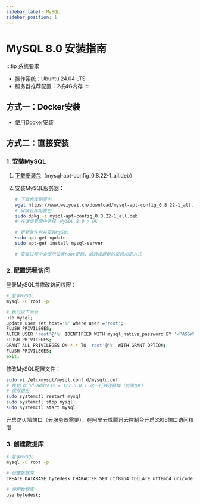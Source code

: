 ```yaml
---
sidebar_label: MySQL
sidebar_position: 1
---
```


# MySQL 8.0 安装指南

:::tip 系统要求

- 操作系统：Ubuntu 24.04 LTS
- 服务器推荐配置：2核4G内存
:::

## 方式一：Docker安装

- [使用Docker安装](../jar.md#12-安装项目依赖)

## 方式二：直接安装

### 1. 安装MySQL

1. [下载安装包](https://www.weiyuai.cn/download/mysql-apt-config_0.8.22-1_all.deb)（mysql-apt-config_0.8.22-1_all.deb）

2. 安装MySQL服务器：

   ```bash
   # 下载仓库配置包
   wget https://www.weiyuai.cn/download/mysql-apt-config_0.8.22-1_all.deb
   # 安装仓库配置包
   sudo dpkg -i mysql-apt-config_0.8.22-1_all.deb
   # 在弹出界面中选择：MySQL 8.0 > OK
   
   # 更新软件包并安装MySQL
   sudo apt-get update
   sudo apt-get install mysql-server
   
   # 安装过程中会提示设置root密码，请选择最新的密码加密方式
   ```

### 2. 配置远程访问

登录MySQL并修改访问权限：

```bash
# 登录MySQL
mysql -u root -p

# 执行以下命令
use mysql;
update user set host='%' where user ='root';
FLUSH PRIVILEGES;
ALTER USER 'root'@'%' IDENTIFIED WITH mysql_native_password BY '<PASSWORD>';
FLUSH PRIVILEGES;
GRANT ALL PRIVILEGES ON *.* TO 'root'@'%' WITH GRANT OPTION;
FLUSH PRIVILEGES;
exit;
```

修改MySQL配置文件：

```bash
sudo vi /etc/mysql/mysql.conf.d/mysqld.cnf
# 找到 bind-address = 127.0.0.1 这一行并注释掉（前面加#）
# 保存退出
sudo systemctl restart mysql
sudo systemctl stop mysql
sudo systemctl start mysql
```

开启防火墙端口（云服务器需要），在阿里云或腾讯云控制台开启3306端口访问权限

### 3. 创建数据库

```bash
# 登录MySQL
mysql -u root -p

# 创建数据库
CREATE DATABASE bytedesk CHARACTER SET utf8mb4 COLLATE utf8mb4_unicode_ci;

# 使用数据库
use bytedesk;
```
